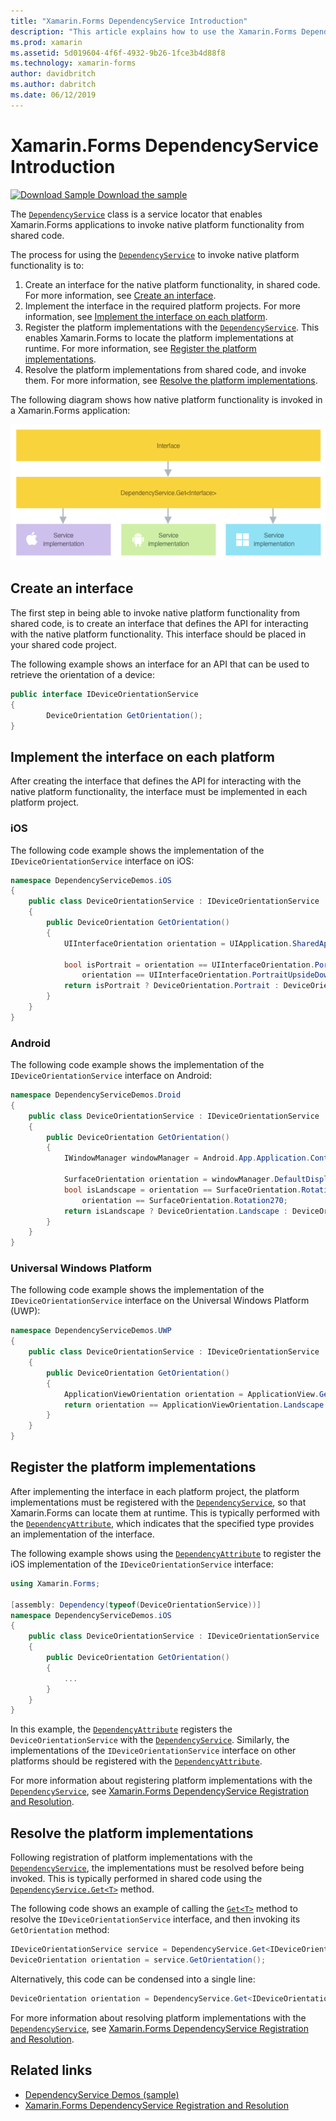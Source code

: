 ```yaml
---
title: "Xamarin.Forms DependencyService Introduction"
description: "This article explains how to use the Xamarin.Forms DependencyService class to invoke native platform functionality."
ms.prod: xamarin
ms.assetid: 5d019604-4f6f-4932-9b26-1fce3b4d88f8
ms.technology: xamarin-forms
author: davidbritch
ms.author: dabritch
ms.date: 06/12/2019
---
```


# Xamarin.Forms DependencyService Introduction

[![Download Sample](~/media/shared/download.png) Download the sample](https://docs.microsoft.com/samples/xamarin/xamarin-forms-samples/dependencyservice/)

The [`DependencyService`](xref:Xamarin.Forms.DependencyService) class is a service locator that enables Xamarin.Forms applications to invoke native platform functionality from shared code.

The process for using the [`DependencyService`](xref:Xamarin.Forms.DependencyService) to invoke native platform functionality is to:

1. Create an interface for the native platform functionality, in shared code. For more information, see [Create an interface](#create-an-interface).
1. Implement the interface in the required platform projects. For more information, see [Implement the interface on each platform](#implement-the-interface-on-each-platform).
1. Register the platform implementations with the [`DependencyService`](xref:Xamarin.Forms.DependencyService). This enables Xamarin.Forms to locate the platform implementations at runtime. For more information, see [Register the platform implementations](#register-the-platform-implementations).
1. Resolve the platform implementations from shared code, and invoke them. For more information, see [Resolve the platform implementations](#resolve-the-platform-implementations).

The following diagram shows how native platform functionality is invoked in a Xamarin.Forms application:

![Overview of service location using the Xamarin.Forms DependencyService class](introduction-images/dependency-service.png "DependencyService service location")

## Create an interface

The first step in being able to invoke native platform functionality from shared code, is to create an interface that defines the API for interacting with the native platform functionality. This interface should be placed in your shared code project.

The following example shows an interface for an API that can be used to retrieve the orientation of a device:

```csharp
public interface IDeviceOrientationService
{
		DeviceOrientation GetOrientation();
}
```

## Implement the interface on each platform

After creating the interface that defines the API for interacting with the native platform functionality, the interface must be implemented in each platform project.

### iOS

The following code example shows the implementation of the `IDeviceOrientationService` interface on iOS:

```csharp
namespace DependencyServiceDemos.iOS
{
    public class DeviceOrientationService : IDeviceOrientationService
    {
        public DeviceOrientation GetOrientation()
        {
            UIInterfaceOrientation orientation = UIApplication.SharedApplication.StatusBarOrientation;

            bool isPortrait = orientation == UIInterfaceOrientation.Portrait ||
                orientation == UIInterfaceOrientation.PortraitUpsideDown;
            return isPortrait ? DeviceOrientation.Portrait : DeviceOrientation.Landscape;
        }
    }
}
```

### Android

The following code example shows the implementation of the `IDeviceOrientationService` interface on Android:

```csharp
namespace DependencyServiceDemos.Droid
{
    public class DeviceOrientationService : IDeviceOrientationService
    {
        public DeviceOrientation GetOrientation()
        {
            IWindowManager windowManager = Android.App.Application.Context.GetSystemService(Context.WindowService).JavaCast<IWindowManager>();

            SurfaceOrientation orientation = windowManager.DefaultDisplay.Rotation;
            bool isLandscape = orientation == SurfaceOrientation.Rotation90 ||
                orientation == SurfaceOrientation.Rotation270;
            return isLandscape ? DeviceOrientation.Landscape : DeviceOrientation.Portrait;
        }
    }
}
```

### Universal Windows Platform

The following code example shows the implementation of the `IDeviceOrientationService` interface on the Universal Windows Platform (UWP):

```csharp
namespace DependencyServiceDemos.UWP
{
    public class DeviceOrientationService : IDeviceOrientationService
    {
        public DeviceOrientation GetOrientation()
        {
            ApplicationViewOrientation orientation = ApplicationView.GetForCurrentView().Orientation;
            return orientation == ApplicationViewOrientation.Landscape ? DeviceOrientation.Landscape : DeviceOrientation.Portrait;
        }
    }
}
```

## Register the platform implementations

After implementing the interface in each platform project, the platform implementations must be registered with the [`DependencyService`](xref:Xamarin.Forms.DependencyService), so that Xamarin.Forms can locate them at runtime. This is typically performed with the [`DependencyAttribute`](xref:Xamarin.Forms.DependencyAttribute), which indicates that the specified type provides an implementation of the interface.

The following example shows using the [`DependencyAttribute`](xref:Xamarin.Forms.DependencyAttribute) to register the iOS implementation of the `IDeviceOrientationService` interface:

```csharp
using Xamarin.Forms;

[assembly: Dependency(typeof(DeviceOrientationService))]
namespace DependencyServiceDemos.iOS
{
    public class DeviceOrientationService : IDeviceOrientationService
    {
        public DeviceOrientation GetOrientation()
        {
            ...
        }
    }
}
```

In this example, the [`DependencyAttribute`](xref:Xamarin.Forms.DependencyAttribute) registers the `DeviceOrientationService` with the [`DependencyService`](xref:Xamarin.Forms.DependencyService). Similarly, the implementations of the `IDeviceOrientationService` interface on other platforms should be registered with the [`DependencyAttribute`](xref:Xamarin.Forms.DependencyAttribute).

For more information about registering platform implementations with the [`DependencyService`](xref:Xamarin.Forms.DependencyService), see [Xamarin.Forms DependencyService Registration and Resolution](registration-and-resolution.md).

## Resolve the platform implementations

Following registration of platform implementations with the [`DependencyService`](xref:Xamarin.Forms.DependencyService), the implementations must be resolved before being invoked. This is typically performed in shared code using the [`DependencyService.Get<T>`](xref:Xamarin.Forms.DependencyService.Get*) method.

The following code shows an example of calling the [`Get<T>`](xref:Xamarin.Forms.DependencyService.Get*) method to resolve the `IDeviceOrientationService` interface, and then invoking its `GetOrientation` method:

```csharp
IDeviceOrientationService service = DependencyService.Get<IDeviceOrientationService>();
DeviceOrientation orientation = service.GetOrientation();
```

Alternatively, this code can be condensed into a single line:

```csharp
DeviceOrientation orientation = DependencyService.Get<IDeviceOrientationService>().GetOrientation();
```

For more information about resolving platform implementations with the [`DependencyService`](xref:Xamarin.Forms.DependencyService), see [Xamarin.Forms DependencyService Registration and Resolution](registration-and-resolution.md).

## Related links

- [DependencyService Demos (sample)](https://docs.microsoft.com/samples/xamarin/xamarin-forms-samples/dependencyservice/)
- [Xamarin.Forms DependencyService Registration and Resolution](registration-and-resolution.md)
